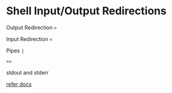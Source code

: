 # Shell Input/Output Redirections

Output Redirection `>`

Input Redirection `<`

Pipes `|`

`>>`

stdout and stderr

[refer docs](https://linuxize.com/post/bash-write-to-file/)
